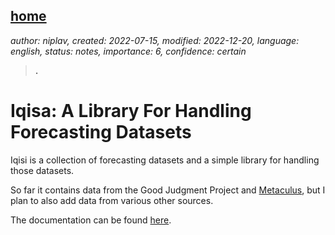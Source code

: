 [home](./index.md)
------------------

*author: niplav, created: 2022-07-15, modified: 2022-12-20, language: english, status: notes, importance: 6, confidence: certain*

> __.__

Iqisa: A Library For Handling Forecasting Datasets
===================================================

Iqisi is a collection of forecasting datasets and a simple library for
handling those datasets.

So far it contains data from the Good Judgment Project<!--TODO: link-->
and [Metaculus](https://metaculus.com), but I plan to also add data from
various other sources.

The documentation can be found [here](./iqisadoc.html).
